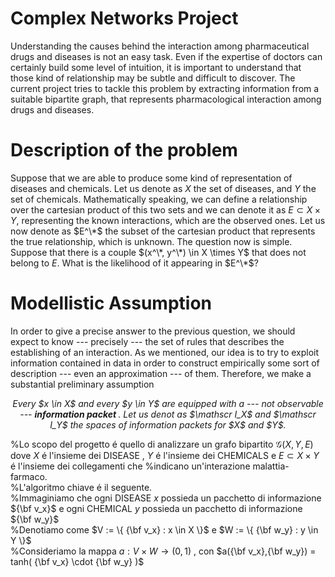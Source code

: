 # Complex Networks Project
Understanding the causes behind the interaction among pharmaceutical drugs and diseases is not an easy task. 
Even if the expertise of doctors can certainly build some level of intuition, it is important to understand that those kind of relationship may be subtle and difficult to discover.
The current project tries to tackle this problem by extracting information from a suitable bipartite graph, that represents pharmacological interaction among drugs and diseases.

# Description of the problem
Suppose that we are able to produce some kind of representation of diseases and chemicals. Let us denote as $X$ the set of diseases, and $Y$ the set of chemicals.
Mathematically speaking, we can define a relationship over the cartesian product of this two sets and we can denote it as $E \subset X \times Y$, representing the known interactions, which are the observed ones.
Let us now denote as $E^\*$ the subset of the cartesian product that represents the true relationship, which is unknown.
The question now is simple. Suppose that there is a couple $(x^\*, y^\*) \in X \times Y$ that does not belong to $E$. What is the likelihood of it appearing in $E^\*$?

# Modellistic Assumption
In order to give a precise answer to the previous question, we should expect to know --- precisely --- the set of rules that describes the establishing of an interaction. As we mentioned, our idea is to try to exploit information contained in data in order to construct empirically some sort of description --- even an approximation --- of them.
Therefore, we make a substantial preliminary assumption

<center>
  <i>
        Every $x \in X$ and every $y \in Y$ are equipped with a --- not observable --- <b> information packet </b>. Let us denot as $\mathscr I_X$ and $\mathscr I_Y$ the spaces of information packets for $X$ and $Y$.
  </i>
</center>



%Lo scopo del progetto é quello di analizzare un grafo bipartito $\mathcal G(X,Y,E)$ dove $X$ é l'insieme dei DISEASE , $Y$ é l'insieme dei CHEMICALS e $E \subset X \times Y$ é l'insieme dei collegamenti che %indicano un'interazione malattia-farmaco.<br>
%L'algoritmo chiave é il seguente.<br>
%Immaginiamo che ogni DISEASE $x$ possieda un pacchetto di informazione ${\bf v_x}$ e ogni CHEMICAL $y$ possieda un pacchetto di informazione ${\bf w_y}$ <br>
%Denotiamo come $V := \{ {\bf v_x} : x \in X \}$ e $W := \{ {\bf w_y} : y \in Y \}$ <br>
%Consideriamo la mappa $a : V \times W \rightarrow (0,1)$ , con $a({\bf v_x},{\bf w_y}) = tanh( {\bf v_x} \cdot {\bf w_y} )$
